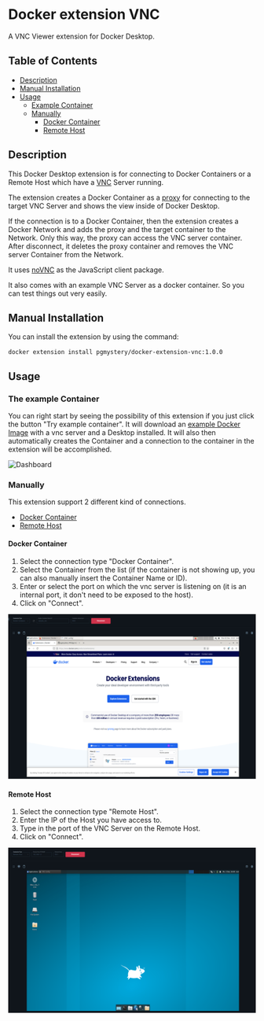 # Docker extension VNC

A VNC Viewer extension for Docker Desktop.

## Table of Contents
- [Description](#description)
- [Manual Installation](#manual-installation)
- [Usage](#usage)
  - [Example Container](#the-example-container)
  - [Manually](#manually)
    - [Docker Container](#docker-container)
    - [Remote Host](#remote-host)

## Description
This Docker Desktop extension is for connecting to Docker Containers or a Remote Host which have a [VNC](https://en.wikipedia.org/wiki/VNC) Server running.

The extension creates a Docker Container as a [proxy](https://hub.docker.com/r/pgmystery/proxy_vnc) for connecting to the target VNC Server and shows the view inside of Docker Desktop.

If the connection is to a Docker Container, then the extension creates a Docker Network and adds the proxy and the target container to the Network. Only this way, the proxy can access the VNC server container. After disconnect, it deletes the proxy container and removes the VNC server Container from the Network.

It uses [noVNC](https://github.com/novnc/noVNC) as the JavaScript client package.

It also comes with an example VNC Server as a docker container. So you can test things out very easily.

## Manual Installation
You can install the extension by using the command:

```shell
docker extension install pgmystery/docker-extension-vnc:1.0.0
```

## Usage

### The example Container
You can right start by seeing the possibility of this extension if you just click the button "Try example container".
It will download an [example Docker Image](https://hub.docker.com/r/pgmystery/ubuntu_vnc) with a vnc server and a Desktop installed.
It will also then automatically creates the Container and a connection to the container in the extension will be accomplished.

![Dashboard](docs/imgs/screenshot4.png")

### Manually
This extension support 2 different kind of connections.

- [Docker Container](#docker-container)
- [Remote Host](#remote-host)

#### Docker Container
1. Select the connection type "Docker Container".
2. Select the Container from the list (if the container is not showing up, you can also manually insert the Container Name or ID).
3. Enter or select the port on which the vnc server is listening on (it is an internal port, it don't need to be exposed to the host).
4. Click on "Connect".

![Webbrowser on a linux desktop](docs/imgs/screenshot1.png)

#### Remote Host
1. Select the connection type "Remote Host".
2. Enter the IP of the Host you have access to.
3. Type in the port of the VNC Server on the Remote Host.
4. Click on "Connect".

![Remote Host connection](docs/imgs/screenshot5.png)
